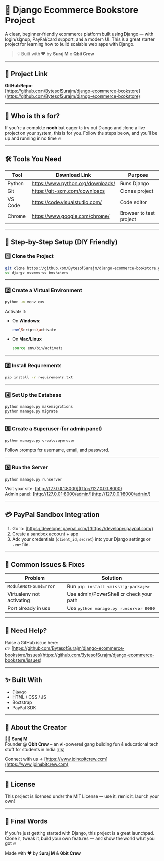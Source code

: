 # 🛒 Django Ecommerce Bookstore Project

A clean, beginner-friendly ecommerce platform built using Django — with login/signup, PayPal/card support, and a modern UI. This is a great starter project for learning how to build scalable web apps with Django.

> 💡 Built with ❤️ by **Suraj M** x **Qbit Crew**

---

## 🔗 Project Link

**GitHub Repo:**  
[https://github.com/BytesofSurajm/django-ecommerce-bookstore](https://github.com/BytesofSurajm/django-ecommerce-bookstore)

---

## 🧠 Who is this for?

If you're a complete **noob** but eager to try out Django and clone a live project on your system, this is for you. Follow the steps below, and you’ll be up and running in no time 🔥

---

## 🛠️ Tools You Need

| Tool      | Download Link                         | Purpose                          |
|-----------|----------------------------------------|----------------------------------|
| Python    | https://www.python.org/downloads/      | Runs Django                      |
| Git       | https://git-scm.com/downloads          | Clones project                   |
| VS Code   | https://code.visualstudio.com/         | Code editor                      |
| Chrome    | https://www.google.com/chrome/         | Browser to test project          |

---

## 🚀 Step-by-Step Setup (DIY Friendly)

### 1️⃣ Clone the Project

```bash
git clone https://github.com/BytesofSurajm/django-ecommerce-bookstore.git
cd django-ecommerce-bookstore
```

---

### 2️⃣ Create a Virtual Environment

```bash
python -m venv env
```

Activate it:

- On **Windows**:
  ```bash
  env\Scripts\activate
  ```
- On **Mac/Linux**:
  ```bash
  source env/bin/activate
  ```

---

### 3️⃣ Install Requirements

```bash
pip install -r requirements.txt
```

---

### 4️⃣ Set Up the Database

```bash
python manage.py makemigrations
python manage.py migrate
```

---

### 5️⃣ Create a Superuser (for admin panel)

```bash
python manage.py createsuperuser
```

Follow prompts for username, email, and password.

---

### 6️⃣ Run the Server

```bash
python manage.py runserver
```

Visit your site: [http://127.0.0.1:8000](http://127.0.0.1:8000)  
Admin panel: [http://127.0.0.1:8000/admin/](http://127.0.0.1:8000/admin/)

---

## 💳 PayPal Sandbox Integration

1. Go to: [https://developer.paypal.com/](https://developer.paypal.com/)
2. Create a sandbox account + app
3. Add your credentials (`client_id`, `secret`) into your Django settings or `.env` file.

---

## 🐞 Common Issues & Fixes

| Problem                             | Solution                                |
|------------------------------------|-----------------------------------------|
| `ModuleNotFoundError`              | Run `pip install <missing-package>`     |
| Virtualenv not activating          | Use admin/PowerShell or check your path |
| Port already in use                | Use `python manage.py runserver 8080`   |

---

## 🙋 Need Help?

Raise a GitHub issue here:  
👉 [https://github.com/BytesofSurajm/django-ecommerce-bookstore/issues](https://github.com/BytesofSurajm/django-ecommerce-bookstore/issues)

---

## ✨ Built With

- Django
- HTML / CSS / JS
- Bootstrap
- PayPal SDK

---

## 🧠 About the Creator

**👨‍💻 Suraj M**  
Founder @ **Qbit Crew** – an AI-powered gang building fun & educational tech stuff for students in India 🇮🇳

Connect with us → [https://www.joinqbitcrew.com](https://www.joinqbitcrew.com)

---

## 📜 License

This project is licensed under the MIT License — use it, remix it, launch your own!

---

## 🌈 Final Words

If you're just getting started with Django, this project is a great launchpad. Clone it, tweak it, build your own features — and show the world what you got 🔥

Made with ❤️ by **Suraj M** & **Qbit Crew**
